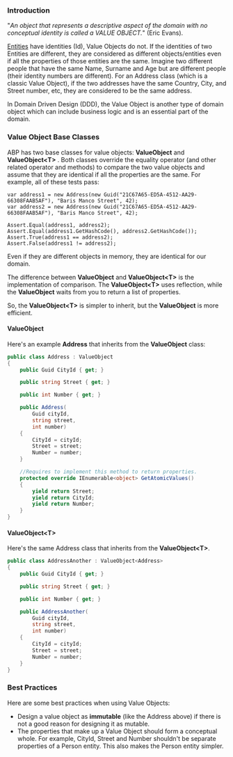 ### Introduction

"*An object that represents a descriptive aspect of the domain with no
conceptual identity is called a VALUE OBJECT.*" (Eric Evans).

[Entities](Entities.md) have identities
(Id), Value Objects do not. If the identities of two
Entities are different, they are considered as different
objects/entities even if all the properties of those entities are the
same. Imagine two different people that have the same Name, Surname and Age but
are different people (their identity numbers are different). For an Address class (which 
is a classic Value Object), if the two addresses have the same Country, City, and Street number, etc,
they are considered to be the same address.

In Domain Driven Design (DDD), the Value Object is another type of domain
object which can include business logic and is an essential part of the
domain.

### Value Object Base Classes

ABP has two base classes for value objects: **ValueObject** and **ValueObject&lt;T&gt;** . Both classes override the equality operator (and other related operator and methods) to compare the two value objects and assume that they are identical if all the properties are the same. For example, all of these tests pass:

```
var address1 = new Address(new Guid("21C67A65-ED5A-4512-AA29-66308FAAB5AF"), "Baris Manco Street", 42);
var address2 = new Address(new Guid("21C67A65-ED5A-4512-AA29-66308FAAB5AF"), "Baris Manco Street", 42);

Assert.Equal(address1, address2);
Assert.Equal(address1.GetHashCode(), address2.GetHashCode());
Assert.True(address1 == address2);
Assert.False(address1 != address2);
```

Even if they are different objects in memory, they are identical for our domain.

The difference between **ValueObject** and **ValueObject&lt;T&gt;** is the implementation of comparison. The **ValueObject&lt;T&gt;** uses reflection, while the **ValueObject** waits from you to return a list of properties.

So, the **ValueObject&lt;T&gt;** is simpler to inherit, but the **ValueObject** is more efficient.

#### ValueObject

Here's an example **Address** that inherits from the **ValueObject** class:

```csharp
public class Address : ValueObject
{
    public Guid CityId { get; }

    public string Street { get; }

    public int Number { get; }

    public Address(
        Guid cityId,
        string street,
        int number)
    {
        CityId = cityId;
        Street = street;
        Number = number;
    }

    //Requires to implement this method to return properties.
    protected override IEnumerable<object> GetAtomicValues()
    {
        yield return Street;
        yield return CityId;
        yield return Number;
    }
}
```

#### **ValueObject&lt;T&gt;**

Here's the same Address class that inherits from the **ValueObject&lt;T&gt;**.

````csharp
public class AddressAnother : ValueObject<Address>
{
    public Guid CityId { get; }

    public string Street { get; }

    public int Number { get; }

    public AddressAnother(
        Guid cityId,
        string street,
        int number)
    {
        CityId = cityId;
        Street = street;
        Number = number;
    }
}
````



### Best Practices

Here are some best practices when using Value Objects:

-   Design a value object as **immutable** (like the Address above)
    if there is not a good reason for designing it as mutable.
-   The properties that make up a Value Object should form a conceptual
    whole. For example, CityId, Street and Number shouldn't be separate
    properties of a Person entity. This also makes the Person entity
    simpler.
